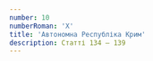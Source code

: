 ```yaml
---
number: 10
numberRoman: 'X'
title: 'Автономна Республіка Крим'
description: Статті 134 — 139
---
```

